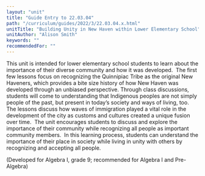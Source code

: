```yaml
---
layout: "unit"
title: "Guide Entry to 22.03.04"
path: "/curriculum/guides/2022/3/22.03.04.x.html"
unitTitle: "Building Unity in New Haven within Lower Elementary School"
unitAuthor: "Alison Smith"
keywords: ""
recommendedFor: ""
---
```

<main>
  <p>This unit is intended for lower elementary school students to learn about the importance of their diverse community and how it was developed.&nbsp; The first few lessons focus on recognizing the Quinnipiac Tribe as the original New Haveners, which provides a bite size history of how New Haven was developed through an unbiased perspective. Through class discussions, students will come to understanding that Indigenous peoples are not simply people of the past, but present in today&rsquo;s society and ways of living, too.&nbsp; The lessons discuss how waves of immigration played a vital role in the development of the city as customs and cultures created a unique fusion over time.&nbsp; The unit encourages students to discuss and explore the importance of their community while recognizing all people as important community members.&nbsp; In this learning process, students can understand the importance of their place in society while living in unity with others by recognizing and accepting all people.</p>

  <p>(Developed for Algebra I, grade 9; recommended for Algebra I and Pre-Algebra)</p>
</main>

